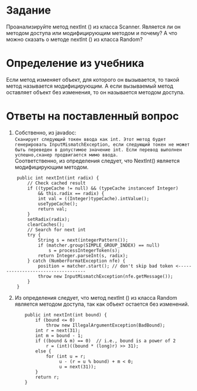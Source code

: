 # Задание

Проанализируйте метод nextlnt () из класса Scanner. Является ли он методом доступа или модифицирующим методом и почему?
А что можно сказать о методе nextlnt () из класса Random?

# Определение из учебника
Если метод изменяет объект, для которого он вызывается, то такой метод называется модифицирующим.
А если вызываемый метод оставляет объект без изменения, то он называется методом доступа.

# Ответы на поставленный вопрос

1) Собственно, из javadoc:\
`Сканирует следующий токен ввода как int. Этот метод будет генерировать InputMismatchException, если следующий токен
не может быть переведен в допустимое значение int. Если перевод выполнен успешно,сканер продвигается мимо ввода.`\
Соответственно, из определения следует, что NextInt() является модифицирующим методом.

```
    public int nextInt(int radix) {
        // Check cached result
        if ((typeCache != null) && (typeCache instanceof Integer)
            && this.radix == radix) {
            int val = ((Integer)typeCache).intValue();
            useTypeCache();
            return val;
        }
        setRadix(radix);
        clearCaches();
        // Search for next int
        try {
            String s = next(integerPattern());
            if (matcher.group(SIMPLE_GROUP_INDEX) == null)
                s = processIntegerToken(s);
            return Integer.parseInt(s, radix);
        } catch (NumberFormatException nfe) {
            position = matcher.start(); // don't skip bad token <-----------------------------------
            throw new InputMismatchException(nfe.getMessage());
        }
    }
```

2) Из определения следует, что метод nextlnt () из класса Random является методом доступа, так как объект остается без изменений.
```
       public int nextInt(int bound) {
           if (bound <= 0)
               throw new IllegalArgumentException(BadBound);
           int r = next(31);
           int m = bound - 1;
           if ((bound & m) == 0)  // i.e., bound is a power of 2
               r = (int)((bound * (long)r) >> 31);
           else {
               for (int u = r;
                    u - (r = u % bound) + m < 0;
                    u = next(31));
           }
           return r;
       }
```
    
